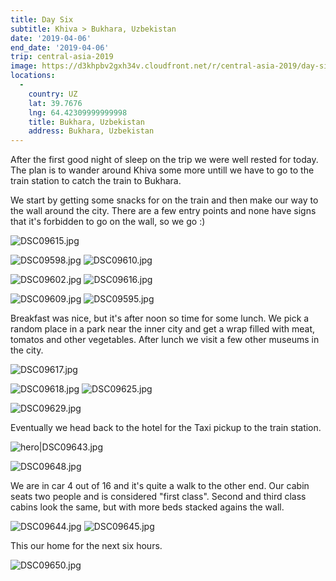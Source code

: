 ```yaml
---
title: Day Six
subtitle: Khiva > Bukhara, Uzbekistan
date: '2019-04-06'
end_date: '2019-04-06'
trip: central-asia-2019
image: https://d3khpbv2gxh34v.cloudfront.net/r/central-asia-2019/day-six/DSC09643.jpg
locations:
  -
    country: UZ
    lat: 39.7676
    lng: 64.42309999999998
    title: Bukhara, Uzbekistan
    address: Bukhara, Uzbekistan
---
```


After the first good night of sleep on the trip we were well rested for today. The plan is to wander around Khiva some more untill we have to go to the train station to catch the train to Bukhara.

We start by getting some snacks for on the train and then make our way to the wall around the city. There are a few entry points and none have signs that it's forbidden to go on the wall, so we go :)

![DSC09615.jpg](https://d3khpbv2gxh34v.cloudfront.net/r/central-asia-2019/day-six/DSC09615.jpg "1.5")

![DSC09598.jpg](https://d3khpbv2gxh34v.cloudfront.net/r/central-asia-2019/day-six/DSC09598.jpg "0.667")
![DSC09610.jpg](https://d3khpbv2gxh34v.cloudfront.net/r/central-asia-2019/day-six/DSC09610.jpg "1.5")

![DSC09602.jpg](https://d3khpbv2gxh34v.cloudfront.net/r/central-asia-2019/day-six/DSC09602.jpg "0.667")
![DSC09616.jpg](https://d3khpbv2gxh34v.cloudfront.net/r/central-asia-2019/day-six/DSC09616.jpg "0.667")

![DSC09609.jpg](https://d3khpbv2gxh34v.cloudfront.net/r/central-asia-2019/day-six/DSC09609.jpg "1.5")
![DSC09595.jpg](https://d3khpbv2gxh34v.cloudfront.net/r/central-asia-2019/day-six/DSC09595.jpg "1.5")

Breakfast was nice, but it's after noon so time for some lunch. We pick a random place in a park near the inner city and get a wrap filled with meat, tomatos and other vegetables. After lunch we visit a few other museums in the city.

![DSC09617.jpg](https://d3khpbv2gxh34v.cloudfront.net/r/central-asia-2019/day-six/DSC09617.jpg "1.5")

![DSC09618.jpg](https://d3khpbv2gxh34v.cloudfront.net/r/central-asia-2019/day-six/DSC09618.jpg "1.5")
![DSC09625.jpg](https://d3khpbv2gxh34v.cloudfront.net/r/central-asia-2019/day-six/DSC09625.jpg "0.667")

![DSC09629.jpg](https://d3khpbv2gxh34v.cloudfront.net/r/central-asia-2019/day-six/DSC09629.jpg "1.5")


Eventually we head back to the hotel for the Taxi pickup to the train station.

![hero|DSC09643.jpg](https://d3khpbv2gxh34v.cloudfront.net/r/central-asia-2019/day-six/DSC09643.jpg "1.484")

![DSC09648.jpg](https://d3khpbv2gxh34v.cloudfront.net/r/central-asia-2019/day-six/DSC09648.jpg "1.5")

We are in car 4 out of 16 and it's quite a walk to the other end. Our cabin seats two people and is considered "first class". Second and third class cabins look the same, but with more beds stacked agains the wall.

![DSC09644.jpg](https://d3khpbv2gxh34v.cloudfront.net/r/central-asia-2019/day-six/DSC09644.jpg "1.5")
![DSC09645.jpg](https://d3khpbv2gxh34v.cloudfront.net/r/central-asia-2019/day-six/DSC09645.jpg "1.5")

This our home for the next six hours.

![DSC09650.jpg](https://d3khpbv2gxh34v.cloudfront.net/r/central-asia-2019/day-six/DSC09650.jpg "1.5")
